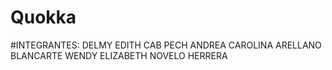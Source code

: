 # Quokka
#INTEGRANTES:
DELMY EDITH CAB PECH
ANDREA CAROLINA ARELLANO BLANCARTE
WENDY ELIZABETH NOVELO HERRERA
